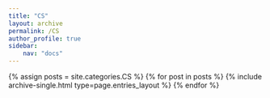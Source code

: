 ```yaml
---
title: "CS"
layout: archive
permalink: /CS
author_profile: true
sidebar:
    nav: "docs"
---
```


{% assign posts = site.categories.CS %}
{% for post in posts %} {% include archive-single.html type=page.entries_layout %} {% endfor %}
